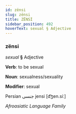 ```yaml
---
id: zënsi
slug: zënsi
title: ZËNSİ
sidebar_position: 492
hoverText: sexual § Adjective
---
```


### zënsi

*sexual* **§** Adjective

**Verb**: to be sexual

**Noun**: sexualness/sexuality

**Modifier**: sexual

Persian جنسی jensi [d͡ʒen.síː]

*Afroasiatic Language Family*